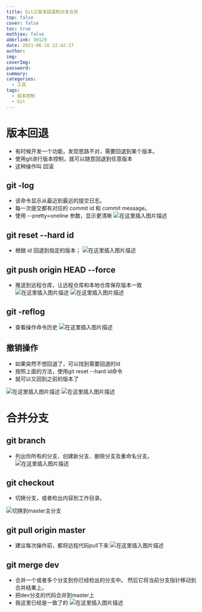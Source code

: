 ```yaml
---
title: Git之版本回退和分支合并
top: false
cover: false
toc: true
mathjax: false
abbrlink: 39129
date: 2021-06-16 22:42:17
author:
img:
coverImg:
password:
summary:
categories:
  - 工具
tags:
  - 版本控制
  - Git
---
```


# 版本回退
- 有时候开发一个功能，发现思路不对，需要回退到某个版本。
 - 使用git进行版本控制，就可以随意回退到任意版本
 - 这种操作叫 回滚
## git -log
- 该命令显示从最近到最远的提交日志。
- 每一次提交都有对应的 commit id 和 commit message。
- 使用  --pretty=oneline 参数，显示更清晰
![在这里插入图片描述](https://img-blog.csdnimg.cn/20210616101619746.png?x-oss-process=image/watermark,type_ZmFuZ3poZW5naGVpdGk,shadow_10,text_aHR0cHM6Ly9ibG9nLmNzZG4ubmV0L3Vwc3RyZWFtNDgw,size_16,color_FFFFFF,t_70)

## git reset --hard id
- 根据 id 回退到指定的版本；
![在这里插入图片描述](https://img-blog.csdnimg.cn/20210616101840932.png?x-oss-process=image/watermark,type_ZmFuZ3poZW5naGVpdGk,shadow_10,text_aHR0cHM6Ly9ibG9nLmNzZG4ubmV0L3Vwc3RyZWFtNDgw,size_16,color_FFFFFF,t_70)
## git push origin HEAD --force
- 推送到远程仓库，让远程仓库和本地仓库保存版本一致
![在这里插入图片描述](https://img-blog.csdnimg.cn/20210616102154647.png?x-oss-process=image/watermark,type_ZmFuZ3poZW5naGVpdGk,shadow_10,text_aHR0cHM6Ly9ibG9nLmNzZG4ubmV0L3Vwc3RyZWFtNDgw,size_16,color_FFFFFF,t_70)
![在这里插入图片描述](https://img-blog.csdnimg.cn/20210616102241485.png?x-oss-process=image/watermark,type_ZmFuZ3poZW5naGVpdGk,shadow_10,text_aHR0cHM6Ly9ibG9nLmNzZG4ubmV0L3Vwc3RyZWFtNDgw,size_16,color_FFFFFF,t_70)
## git -reflog
- 查看操作命令历史
![在这里插入图片描述](https://img-blog.csdnimg.cn/20210616102406978.png?x-oss-process=image/watermark,type_ZmFuZ3poZW5naGVpdGk,shadow_10,text_aHR0cHM6Ly9ibG9nLmNzZG4ubmV0L3Vwc3RyZWFtNDgw,size_16,color_FFFFFF,t_70)
## 撤销操作
- 如果突然不想回退了，可以找到需要回退的Id
- 按照上面的方法，使用git reset --hard id命令
- 就可以又回到之前的版本了


![在这里插入图片描述](https://img-blog.csdnimg.cn/20210616102823374.png?x-oss-process=image/watermark,type_ZmFuZ3poZW5naGVpdGk,shadow_10,text_aHR0cHM6Ly9ibG9nLmNzZG4ubmV0L3Vwc3RyZWFtNDgw,size_16,color_FFFFFF,t_70)
![在这里插入图片描述](https://img-blog.csdnimg.cn/2021061610280945.png?x-oss-process=image/watermark,type_ZmFuZ3poZW5naGVpdGk,shadow_10,text_aHR0cHM6Ly9ibG9nLmNzZG4ubmV0L3Vwc3RyZWFtNDgw,size_16,color_FFFFFF,t_70)
# 合并分支
## git branch
- 列出你所有的分支、创建新分支、删除分支及重命名分支。
![在这里插入图片描述](https://img-blog.csdnimg.cn/20210616103444346.png?x-oss-process=image/watermark,type_ZmFuZ3poZW5naGVpdGk,shadow_10,text_aHR0cHM6Ly9ibG9nLmNzZG4ubmV0L3Vwc3RyZWFtNDgw,size_16,color_FFFFFF,t_70)

## git checkout
- 切换分支，或者检出内容到工作目录。

![切换到master主分支](https://img-blog.csdnimg.cn/2021061610350565.png?x-oss-process=image/watermark,type_ZmFuZ3poZW5naGVpdGk,shadow_10,text_aHR0cHM6Ly9ibG9nLmNzZG4ubmV0L3Vwc3RyZWFtNDgw,size_16,color_FFFFFF,t_70)

## git pull origin master
- 建议每次操作前，都将远程代码pull下来
![在这里插入图片描述](https://img-blog.csdnimg.cn/2021061610363877.png?x-oss-process=image/watermark,type_ZmFuZ3poZW5naGVpdGk,shadow_10,text_aHR0cHM6Ly9ibG9nLmNzZG4ubmV0L3Vwc3RyZWFtNDgw,size_16,color_FFFFFF,t_70)

## git merge dev
- 合并一个或者多个分支到你已经检出的分支中。 然后它将当前分支指针移动到合并结果上。
- 把dev分支的代码合并到master上
- 我这里已经是一致了的
![在这里插入图片描述](https://img-blog.csdnimg.cn/202106161039128.png?x-oss-process=image/watermark,type_ZmFuZ3poZW5naGVpdGk,shadow_10,text_aHR0cHM6Ly9ibG9nLmNzZG4ubmV0L3Vwc3RyZWFtNDgw,size_16,color_FFFFFF,t_70)


